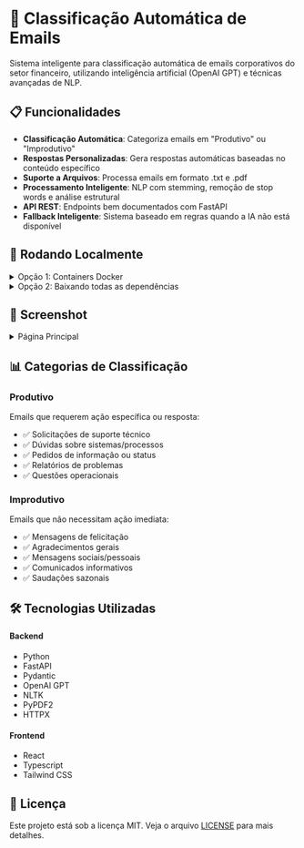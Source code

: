 # 🚀 Classificação Automática de Emails

Sistema inteligente para classificação automática de emails corporativos do setor financeiro, utilizando inteligência artificial (OpenAI GPT) e técnicas avançadas de NLP.

## 📋 Funcionalidades

- **Classificação Automática**: Categoriza emails em "Produtivo" ou "Improdutivo"
- **Respostas Personalizadas**: Gera respostas automáticas baseadas no conteúdo específico
- **Suporte a Arquivos**: Processa emails em formato .txt e .pdf
- **Processamento Inteligente**: NLP com stemming, remoção de stop words e análise estrutural
- **API REST**: Endpoints bem documentados com FastAPI
- **Fallback Inteligente**: Sistema baseado em regras quando a IA não está disponível

## 🚀 Rodando Localmente

<details>
  <summary>Opção 1: Containers Docker</summary>

### 1. Pré-requisitos

- Docker e Docker Compose
- Chave da API OpenAI

### 2. Instalação

```bash
git clone <repository-url>
cd <nome-do-projeto>

# Configure as variáveis de ambiente
cp backend/.env.example backend/.env
cp frontend/.env.example frontend/.env
# Edite o .env do backend com sua chave da OpenAI
```

### 3. Inicialização

```bash
docker-compose up -d
```

### 4. Testes

A API estará disponível em:

- **Aplicação**: http://localhost:8000
- **Documentação**: http://localhost:8000/docs

O Frontend estará disponível em:

- **Aplicação**: http://localhost:8080

</details>

<details>
  <summary>Opção 2: Baixando todas as dependências</summary>

### 1. Pré-requisitos

- Python
- pip
- NPM
- Chave da API OpenAI

### 2. Instalação

```bash
git clone <repository-url>
cd <nome-do-projeto>

# Configure as variáveis de ambiente
cp backend/.env.example backend/.env
cp frontend/.env.example frontend/.env
# Edite o .env do backend com sua chave da OpenAI
```

### 3. Configuração backend

Crie um terminal específico para o backend e execute os comandos abaixo:

```bash

# Acessar diretório do backend
cd backend

# Crie um ambiente virtual
python3 -m venv venv
source venv/bin/activate  # Linux / macOS
venv\Scripts\activate   # Windows

# Instale as dependências
pip install -r requirements.txt
```

### 4. Configuração Frontend

Crie um terminal específico para o frontend e execute os comandos abaixo:

```bash
# Acessar diretório do frontend
cd frontend

# Instale as dependências
npm install
```

### 5. Inicialização

No terminal específico do backend, execute:

```bash
python src/main.py
```

No terminal específico do frontend, execute:

```bash
npm run dev
```

### 6. Testes

A API estará disponível em:

- **Aplicação**: http://localhost:8000
- **Documentação**: http://localhost:8000/docs

O Frontend estará disponível em:

- **Aplicação**: http://localhost:8080

</details>

## 📸 Screenshot

<details>
<summary>Página Principal</summary>

![Home](./print-home.png)

</details>

## 📊 Categorias de Classificação

### Produtivo

Emails que requerem ação específica ou resposta:

- ✅ Solicitações de suporte técnico
- ✅ Dúvidas sobre sistemas/processos
- ✅ Pedidos de informação ou status
- ✅ Relatórios de problemas
- ✅ Questões operacionais

### Improdutivo

Emails que não necessitam ação imediata:

- ✅ Mensagens de felicitação
- ✅ Agradecimentos gerais
- ✅ Mensagens sociais/pessoais
- ✅ Comunicados informativos
- ✅ Saudações sazonais

## 🛠️ Tecnologias Utilizadas

#### Backend

- Python
- FastAPI
- Pydantic
- OpenAI GPT
- NLTK
- PyPDF2
- HTTPX

#### Frontend

- React
- Typescript
- Tailwind CSS

## 📝 Licença

Este projeto está sob a licença MIT. Veja o arquivo [LICENSE](./LICENSE) para mais detalhes.
